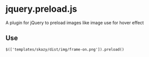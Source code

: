 # jquery.preload.js
A plugin for jQuery to preload images like image use for hover effect

## Use
```$(['templates/skazy/dist/img/frame-on.png']).preload()```
